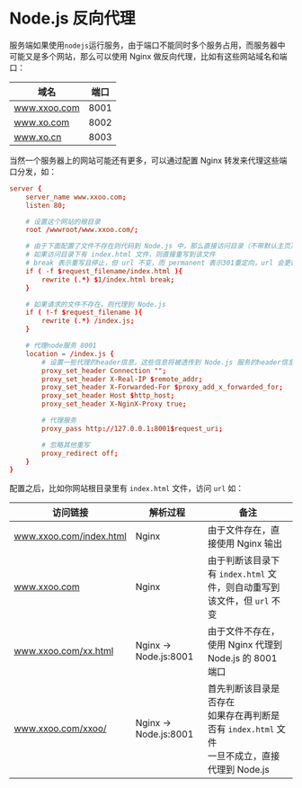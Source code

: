 # Node.js 反向代理

服务端如果使用`nodejs`运行服务，由于端口不能同时多个服务占用，而服务器中可能又是多个网站，那么可以使用 Nginx 做反向代理，比如有这些网站域名和端口：

域名 | 端口
--- | ---
www.xxoo.com | 8001
www.xo.com | 8002
www.xo.cn | 8003

当然一个服务器上的网站可能还有更多，可以通过配置 Nginx 转发来代理这些端口分发，如：

```conf
server {
    server_name www.xxoo.com;
    listen 80;

    # 设置这个网站的根目录
    root /wwwroot/www.xxoo.com/;

    # 由于下面配置了文件不存在则代码到 Node.js 中，那么直接访问目录（不带默认主页）的话会有问题，这里做下判断
    # 如果访问目录下有 index.html 文件，则直接重写到该文件
    # break 表示重写且停止，但 url 不变，而 permanent 表示301重定向，url 会更新
    if ( -f $request_filename/index.html ){
        rewrite (.*) $1/index.html break;
    }

    # 如果请求的文件不存在，则代理到 Node.js
    if ( !-f $request_filename ){
        rewrite (.*) /index.js;
    }

    # 代理node服务 8001
    location = /index.js {
        # 设置一些代理的header信息，这些信息将被透传到 Node.js 服务的header信息里
        proxy_set_header Connection "";
        proxy_set_header X-Real-IP $remote_addr;
        proxy_set_header X-Forwarded-For $proxy_add_x_forwarded_for;
        proxy_set_header Host $http_host;
        proxy_set_header X-NginX-Proxy true;

        # 代理服务
        proxy_pass http://127.0.0.1:8001$request_uri;

        # 忽略其他重写
        proxy_redirect off;
    }
}
```

配置之后，比如你网站根目录里有 `index.html` 文件，访问 `url` 如：

访问链接 | 解析过程 | 备注
--- | --- | ---
www.xxoo.com/index.html | Nginx | 由于文件存在，直接使用 Nginx 输出
www.xxoo.com | Nginx | 由于判断该目录下有 `index.html` 文件，则自动重写到该文件，但 `url` 不变
www.xxoo.com/xx.html | Nginx -> Node.js:8001 | 由于文件不存在，使用 Nginx 代理到 Node.js 的 8001 端口
www.xxoo.com/xxoo/ | Nginx -> Node.js:8001 | 首先判断该目录是否存在<br>如果存在再判断是否有 `index.html` 文件<br>一旦不成立，直接代理到 Node.js